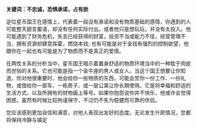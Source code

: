 **关键词：不忠诚，恐惧承诺，占有欲**

逆位星币国王在感情上，代表着一段没有承诺和没有物质基础的感情，你遇到的人可能整天甜言蜜语，却没有任何实际付出。或者他只是想玩玩，并没有太投入。他可能遇到了财务危机，失去已经获得的财富，投资不当或能力不佳，经营管理不当，拥有资源却肆意挥霍，燃烧本钱; 也有可能是对于金钱有强烈的控制欲望，他跟你在一起也有可能是为了物质而不是真正的爱情。

在两性关系的分析当中，星币国王暗示着置身舒适的物质环境当中的一种耽于肉欲而世俗的关系。它也可能是指一个金牛座的男人或女人。当这个国王想要让你知道，你对他很重要时，他会给你一些物质的东西，可能会赏你一份工作、一份礼物，或借给你一部车、一栋房子、或一层公寓让你长期使用。它是将幸福和舒适的生活方式，以及所拥有的财物画上等号。如果你抱怨说你并不快乐，他或许会觉得困惑。虽然有时候比较拘谨保守，不过仍不失为稳健而可靠的伴侣。

您应该感到更加自信和满意，对他人表现出友好的态度。无论发生什麽情况，您都将保持冷静与镇定